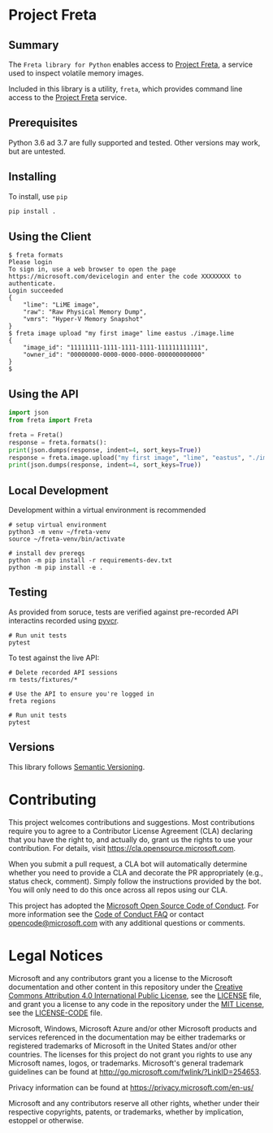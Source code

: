 # Project Freta

## Summary

The `Freta library for Python` enables access to [Project Freta](https://freta.azurewebsites.net), a service used to inspect volatile memory images.

Included in this library is a utility, `freta`, which provides command line access to the [Project Freta](https://freta.azurewebsites.net) service.

## Prerequisites

Python 3.6 ad 3.7 are fully supported and tested.  Other versions may work, but are untested.

## Installing
To install, use `pip`

```bash
pip install .
```

## Using the Client

```
$ freta formats
Please login
To sign in, use a web browser to open the page https://microsoft.com/devicelogin and enter the code XXXXXXXX to authenticate.
Login succeeded
{
    "lime": "LiME image",
    "raw": "Raw Physical Memory Dump",
    "vmrs": "Hyper-V Memory Snapshot"
}
$ freta image upload "my first image" lime eastus ./image.lime
{
    "image_id": "11111111-1111-1111-1111-111111111111",
    "owner_id": "00000000-0000-0000-0000-000000000000"
}
$
```

## Using the API

```python
import json
from freta import Freta

freta = Freta()
response = freta.formats():
print(json.dumps(response, indent=4, sort_keys=True))
response = freta.image.upload("my first image", "lime", "eastus", "./image.lime")
print(json.dumps(response, indent=4, sort_keys=True))
```

## Local Development

Development within a virtual environment is recommended

    # setup virtual environment
    python3 -m venv ~/freta-venv
    source ~/freta-venv/bin/activate

    # install dev prereqs
    python -m pip install -r requirements-dev.txt
    python -m pip install -e .

## Testing

As provided from soruce, tests are verified against pre-recorded API interactins recorded using [pyvcr](https://pypi.org/project/vcrpy/).

    # Run unit tests
    pytest

To test against the live API:

    # Delete recorded API sessions
    rm tests/fixtures/*
    
    # Use the API to ensure you're logged in
    freta regions

    # Run unit tests
    pytest

## Versions

This library follows [Semantic Versioning](http://semver.org/).

# Contributing

This project welcomes contributions and suggestions.  Most contributions require you to agree to a
Contributor License Agreement (CLA) declaring that you have the right to, and actually do, grant us
the rights to use your contribution. For details, visit https://cla.opensource.microsoft.com.

When you submit a pull request, a CLA bot will automatically determine whether you need to provide
a CLA and decorate the PR appropriately (e.g., status check, comment). Simply follow the instructions
provided by the bot. You will only need to do this once across all repos using our CLA.

This project has adopted the [Microsoft Open Source Code of Conduct](https://opensource.microsoft.com/codeofconduct/).
For more information see the [Code of Conduct FAQ](https://opensource.microsoft.com/codeofconduct/faq/) or
contact [opencode@microsoft.com](mailto:opencode@microsoft.com) with any additional questions or comments.

# Legal Notices

Microsoft and any contributors grant you a license to the Microsoft documentation and other content
in this repository under the [Creative Commons Attribution 4.0 International Public License](https://creativecommons.org/licenses/by/4.0/legalcode),
see the [LICENSE](LICENSE) file, and grant you a license to any code in the repository under the [MIT License](https://opensource.org/licenses/MIT), see the
[LICENSE-CODE](LICENSE-CODE) file.

Microsoft, Windows, Microsoft Azure and/or other Microsoft products and services referenced in the documentation
may be either trademarks or registered trademarks of Microsoft in the United States and/or other countries.
The licenses for this project do not grant you rights to use any Microsoft names, logos, or trademarks.
Microsoft's general trademark guidelines can be found at http://go.microsoft.com/fwlink/?LinkID=254653.

Privacy information can be found at https://privacy.microsoft.com/en-us/

Microsoft and any contributors reserve all other rights, whether under their respective copyrights, patents,
or trademarks, whether by implication, estoppel or otherwise.
